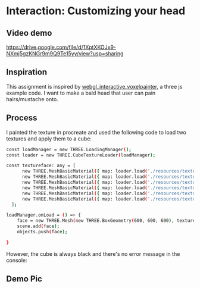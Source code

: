 # Interaction: Customizing your head

<!-- A basic [THREE.js](https://threejs.org/) project in [TypeScript](https://www.typescriptlang.org/) with [Vite](https://vitejs.dev/). Includes OrbitControls, Stats and basic shadows. -->

<!-- View demo hosted on CloudFlare pages: [vite-threejs-ts-starter.pages.dev](https://vite-threejs-ts-starter.pages.dev/) -->

## Video demo
<https://drive.google.com/file/d/1XptXKOJx9-NXmj5gzKNGr9m9Q9Te15yy/view?usp=sharing>

## Inspiration
This assignment is inspired by [webgl_interactive_voxelpainter](https://threejs.org/examples/?q=interac#webgl_interactive_voxelpainter), a three js example code. I want to make a bald head that user can pain hairs/mustache onto. 

## Process
I painted the texture in procreate and used the following code to load two textures and apply them to a cube:
```bash
const loadManager = new THREE.LoadingManager();
const loader = new THREE.CubeTextureLoader(loadManager);

const textureface: any = [
      new THREE.MeshBasicMaterial({ map: loader.load('./resources/textures/head.jpg') }), //right side
      new THREE.MeshBasicMaterial({ map: loader.load('./resources/textures/head.jpg')}), //left side
      new THREE.MeshBasicMaterial({ map: loader.load('./resources/textures/head.jpg')}), //top side
      new THREE.MeshBasicMaterial({ map: loader.load('./resources/textures/head.jpg')}), //bottom side
      new THREE.MeshBasicMaterial({ map: loader.load('./resources/textures/face.jpg')}), //front side
      new THREE.MeshBasicMaterial({ map: loader.load('./resources/textures/head.jpg')}), //back side
  ];

loadManager.onLoad = () => {
	face = new THREE.Mesh(new THREE.BoxGeometry(600, 600, 600), textureface);
	scene.add(face);
	objects.push(face);

}
```
However, the cube is always black and there's no error message in the console:

## Demo Pic


<!-- <img src=".resources/textures/sealife1.jpg"> -->


<!-- ## Alternate Demos

Toggle commented out code in `main.ts` to run the `Shader.ts` demo. Based on the `THREE.js` example from  [Book Of Shaders](https://thebookofshaders.com/04/).

<img src="https://github.com/defmech/vite-threejs-ts-starter/blob/main/resources/shader_1.png?raw=true" width="512" height="512"> -->
